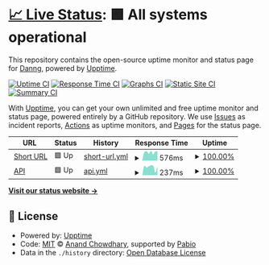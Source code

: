 # [📈 Live Status](https://status.archiem.top): <!--live status--> **🟩 All systems operational**

This repository contains the open-source uptime monitor and status page for [Danng](https://status.archiem.top), powered by [Upptime](https://github.com/upptime/upptime).

[![Uptime CI](https://github.com/volcar144/Upptime/workflows/Uptime%20CI/badge.svg)](https://github.com/volcar144/Upptime/actions?query=workflow%3A%22Uptime+CI%22)
[![Response Time CI](https://github.com/volcar144/Upptime/workflows/Response%20Time%20CI/badge.svg)](https://github.com/volcar144/Upptime/actions?query=workflow%3A%22Response+Time+CI%22)
[![Graphs CI](https://github.com/volcar144/Upptime/workflows/Graphs%20CI/badge.svg)](https://github.com/volcar144/Upptime/actions?query=workflow%3A%22Graphs+CI%22)
[![Static Site CI](https://github.com/volcar144/Upptime/workflows/Static%20Site%20CI/badge.svg)](https://github.com/volcar144/Upptime/actions?query=workflow%3A%22Static+Site+CI%22)
[![Summary CI](https://github.com/volcar144/Upptime/workflows/Summary%20CI/badge.svg)](https://github.com/volcar144/Upptime/actions?query=workflow%3A%22Summary+CI%22)

With [Upptime](https://upptime.js.org), you can get your own unlimited and free uptime monitor and status page, powered entirely by a GitHub repository. We use [Issues](https://github.com/volcar144/Upptime/issues) as incident reports, [Actions](https://github.com/volcar144/Upptime/actions) as uptime monitors, and [Pages](https://status.archiem.top) for the status page.

<!--start: status pages-->
<!-- This summary is generated by Upptime (https://github.com/upptime/upptime) -->
<!-- Do not edit this manually, your changes will be overwritten -->
<!-- prettier-ignore -->
| URL | Status | History | Response Time | Uptime |
| --- | ------ | ------- | ------------- | ------ |
| <img alt="" src="https://icons.duckduckgo.com/ip3/l.archiem.top.ico" height="13"> [Short URL](https://l.archiem.top) | 🟩 Up | [short-url.yml](https://github.com/Volcar144/Upptime/commits/HEAD/history/short-url.yml) | <details><summary><img alt="Response time graph" src="./graphs/short-url/response-time-week.png" height="20"> 576ms</summary><br><a href="https://status.archiem.top/history/short-url"><img alt="Response time 642" src="https://img.shields.io/endpoint?url=https%3A%2F%2Fraw.githubusercontent.com%2FVolcar144%2FUpptime%2FHEAD%2Fapi%2Fshort-url%2Fresponse-time.json"></a><br><a href="https://status.archiem.top/history/short-url"><img alt="24-hour response time 644" src="https://img.shields.io/endpoint?url=https%3A%2F%2Fraw.githubusercontent.com%2FVolcar144%2FUpptime%2FHEAD%2Fapi%2Fshort-url%2Fresponse-time-day.json"></a><br><a href="https://status.archiem.top/history/short-url"><img alt="7-day response time 576" src="https://img.shields.io/endpoint?url=https%3A%2F%2Fraw.githubusercontent.com%2FVolcar144%2FUpptime%2FHEAD%2Fapi%2Fshort-url%2Fresponse-time-week.json"></a><br><a href="https://status.archiem.top/history/short-url"><img alt="30-day response time 551" src="https://img.shields.io/endpoint?url=https%3A%2F%2Fraw.githubusercontent.com%2FVolcar144%2FUpptime%2FHEAD%2Fapi%2Fshort-url%2Fresponse-time-month.json"></a><br><a href="https://status.archiem.top/history/short-url"><img alt="1-year response time 642" src="https://img.shields.io/endpoint?url=https%3A%2F%2Fraw.githubusercontent.com%2FVolcar144%2FUpptime%2FHEAD%2Fapi%2Fshort-url%2Fresponse-time-year.json"></a></details> | <details><summary><a href="https://status.archiem.top/history/short-url">100.00%</a></summary><a href="https://status.archiem.top/history/short-url"><img alt="All-time uptime 100.00%" src="https://img.shields.io/endpoint?url=https%3A%2F%2Fraw.githubusercontent.com%2FVolcar144%2FUpptime%2FHEAD%2Fapi%2Fshort-url%2Fuptime.json"></a><br><a href="https://status.archiem.top/history/short-url"><img alt="24-hour uptime 100.00%" src="https://img.shields.io/endpoint?url=https%3A%2F%2Fraw.githubusercontent.com%2FVolcar144%2FUpptime%2FHEAD%2Fapi%2Fshort-url%2Fuptime-day.json"></a><br><a href="https://status.archiem.top/history/short-url"><img alt="7-day uptime 100.00%" src="https://img.shields.io/endpoint?url=https%3A%2F%2Fraw.githubusercontent.com%2FVolcar144%2FUpptime%2FHEAD%2Fapi%2Fshort-url%2Fuptime-week.json"></a><br><a href="https://status.archiem.top/history/short-url"><img alt="30-day uptime 100.00%" src="https://img.shields.io/endpoint?url=https%3A%2F%2Fraw.githubusercontent.com%2FVolcar144%2FUpptime%2FHEAD%2Fapi%2Fshort-url%2Fuptime-month.json"></a><br><a href="https://status.archiem.top/history/short-url"><img alt="1-year uptime 100.00%" src="https://img.shields.io/endpoint?url=https%3A%2F%2Fraw.githubusercontent.com%2FVolcar144%2FUpptime%2FHEAD%2Fapi%2Fshort-url%2Fuptime-year.json"></a></details>
| <img alt="" src="https://icons.duckduckgo.com/ip3/api.archiem.top.ico" height="13"> [API](https://api.archiem.top/health) | 🟩 Up | [api.yml](https://github.com/Volcar144/Upptime/commits/HEAD/history/api.yml) | <details><summary><img alt="Response time graph" src="./graphs/api/response-time-week.png" height="20"> 237ms</summary><br><a href="https://status.archiem.top/history/api"><img alt="Response time 352" src="https://img.shields.io/endpoint?url=https%3A%2F%2Fraw.githubusercontent.com%2FVolcar144%2FUpptime%2FHEAD%2Fapi%2Fapi%2Fresponse-time.json"></a><br><a href="https://status.archiem.top/history/api"><img alt="24-hour response time 253" src="https://img.shields.io/endpoint?url=https%3A%2F%2Fraw.githubusercontent.com%2FVolcar144%2FUpptime%2FHEAD%2Fapi%2Fapi%2Fresponse-time-day.json"></a><br><a href="https://status.archiem.top/history/api"><img alt="7-day response time 237" src="https://img.shields.io/endpoint?url=https%3A%2F%2Fraw.githubusercontent.com%2FVolcar144%2FUpptime%2FHEAD%2Fapi%2Fapi%2Fresponse-time-week.json"></a><br><a href="https://status.archiem.top/history/api"><img alt="30-day response time 337" src="https://img.shields.io/endpoint?url=https%3A%2F%2Fraw.githubusercontent.com%2FVolcar144%2FUpptime%2FHEAD%2Fapi%2Fapi%2Fresponse-time-month.json"></a><br><a href="https://status.archiem.top/history/api"><img alt="1-year response time 352" src="https://img.shields.io/endpoint?url=https%3A%2F%2Fraw.githubusercontent.com%2FVolcar144%2FUpptime%2FHEAD%2Fapi%2Fapi%2Fresponse-time-year.json"></a></details> | <details><summary><a href="https://status.archiem.top/history/api">100.00%</a></summary><a href="https://status.archiem.top/history/api"><img alt="All-time uptime 100.00%" src="https://img.shields.io/endpoint?url=https%3A%2F%2Fraw.githubusercontent.com%2FVolcar144%2FUpptime%2FHEAD%2Fapi%2Fapi%2Fuptime.json"></a><br><a href="https://status.archiem.top/history/api"><img alt="24-hour uptime 100.00%" src="https://img.shields.io/endpoint?url=https%3A%2F%2Fraw.githubusercontent.com%2FVolcar144%2FUpptime%2FHEAD%2Fapi%2Fapi%2Fuptime-day.json"></a><br><a href="https://status.archiem.top/history/api"><img alt="7-day uptime 100.00%" src="https://img.shields.io/endpoint?url=https%3A%2F%2Fraw.githubusercontent.com%2FVolcar144%2FUpptime%2FHEAD%2Fapi%2Fapi%2Fuptime-week.json"></a><br><a href="https://status.archiem.top/history/api"><img alt="30-day uptime 100.00%" src="https://img.shields.io/endpoint?url=https%3A%2F%2Fraw.githubusercontent.com%2FVolcar144%2FUpptime%2FHEAD%2Fapi%2Fapi%2Fuptime-month.json"></a><br><a href="https://status.archiem.top/history/api"><img alt="1-year uptime 100.00%" src="https://img.shields.io/endpoint?url=https%3A%2F%2Fraw.githubusercontent.com%2FVolcar144%2FUpptime%2FHEAD%2Fapi%2Fapi%2Fuptime-year.json"></a></details>

<!--end: status pages-->

[**Visit our status website →**](https://status.archiem.top)

## 📄 License

- Powered by: [Upptime](https://github.com/upptime/upptime)
- Code: [MIT](./LICENSE) © [Anand Chowdhary](https://anandchowdhary.com), supported by [Pabio](https://pabio.com)
- Data in the `./history` directory: [Open Database License](https://opendatacommons.org/licenses/odbl/1-0/)

